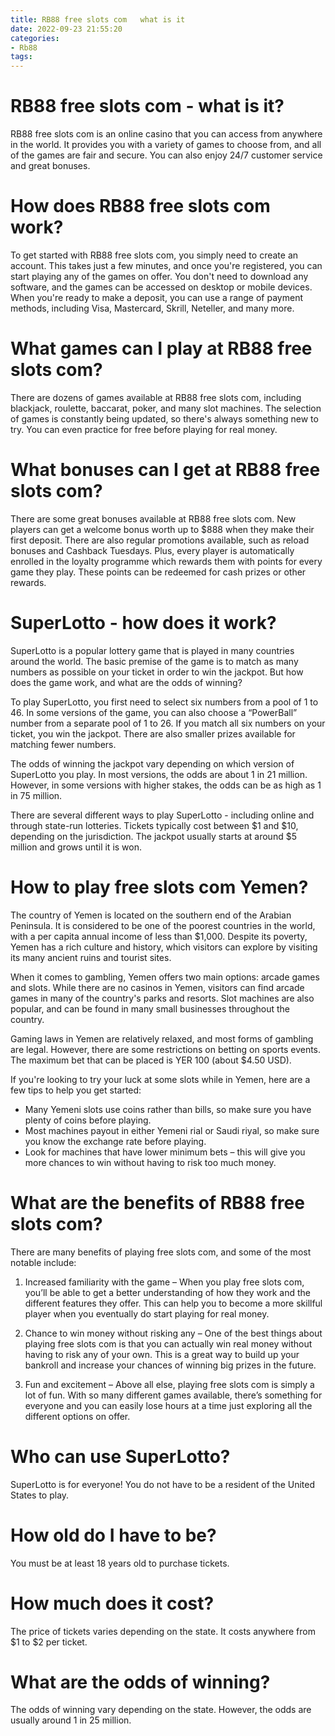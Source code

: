 ```yaml
---
title: RB88 free slots com   what is it
date: 2022-09-23 21:55:20
categories:
- Rb88
tags:
---
```



#  RB88 free slots com - what is it?

RB88 free slots com is an online casino that you can access from anywhere in the world. It provides you with a variety of games to choose from, and all of the games are fair and secure. You can also enjoy 24/7 customer service and great bonuses.

# How does RB88 free slots com work?

To get started with RB88 free slots com, you simply need to create an account. This takes just a few minutes, and once you're registered, you can start playing any of the games on offer. You don't need to download any software, and the games can be accessed on desktop or mobile devices. When you're ready to make a deposit, you can use a range of payment methods, including Visa, Mastercard, Skrill, Neteller, and many more.

# What games can I play at RB88 free slots com?

There are dozens of games available at RB88 free slots com, including blackjack, roulette, baccarat, poker, and many slot machines. The selection of games is constantly being updated, so there's always something new to try. You can even practice for free before playing for real money.

# What bonuses can I get at RB88 free slots com?

There are some great bonuses available at RB88 free slots com. New players can get a welcome bonus worth up to $888 when they make their first deposit. There are also regular promotions available, such as reload bonuses and Cashback Tuesdays. Plus, every player is automatically enrolled in the loyalty programme which rewards them with points for every game they play. These points can be redeemed for cash prizes or other rewards.

#  SuperLotto - how does it work?

SuperLotto is a popular lottery game that is played in many countries around the world. The basic premise of the game is to match as many numbers as possible on your ticket in order to win the jackpot. But how does the game work, and what are the odds of winning?

To play SuperLotto, you first need to select six numbers from a pool of 1 to 46. In some versions of the game, you can also choose a “PowerBall” number from a separate pool of 1 to 26. If you match all six numbers on your ticket, you win the jackpot. There are also smaller prizes available for matching fewer numbers.

The odds of winning the jackpot vary depending on which version of SuperLotto you play. In most versions, the odds are about 1 in 21 million. However, in some versions with higher stakes, the odds can be as high as 1 in 75 million.

There are several different ways to play SuperLotto - including online and through state-run lotteries. Tickets typically cost between $1 and $10, depending on the jurisdiction. The jackpot usually starts at around $5 million and grows until it is won.

#  How to play free slots com Yemen?

The country of Yemen is located on the southern end of the Arabian Peninsula. It is considered to be one of the poorest countries in the world, with a per capita annual income of less than $1,000. Despite its poverty, Yemen has a rich culture and history, which visitors can explore by visiting its many ancient ruins and tourist sites.

When it comes to gambling, Yemen offers two main options: arcade games and slots. While there are no casinos in Yemen, visitors can find arcade games in many of the country's parks and resorts. Slot machines are also popular, and can be found in many small businesses throughout the country.

Gaming laws in Yemen are relatively relaxed, and most forms of gambling are legal. However, there are some restrictions on betting on sports events. The maximum bet that can be placed is YER 100 (about $4.50 USD).

If you're looking to try your luck at some slots while in Yemen, here are a few tips to help you get started:

- Many Yemeni slots use coins rather than bills, so make sure you have plenty of coins before playing.
- Most machines payout in either Yemeni rial or Saudi riyal, so make sure you know the exchange rate before playing.
- Look for machines that have lower minimum bets – this will give you more chances to win without having to risk too much money.

#  What are the benefits of RB88 free slots com?

There are many benefits of playing free slots com, and some of the most notable include:

1. Increased familiarity with the game – When you play free slots com, you’ll be able to get a better understanding of how they work and the different features they offer. This can help you to become a more skillful player when you eventually do start playing for real money.

2. Chance to win money without risking any – One of the best things about playing free slots com is that you can actually win real money without having to risk any of your own. This is a great way to build up your bankroll and increase your chances of winning big prizes in the future.

3. Fun and excitement – Above all else, playing free slots com is simply a lot of fun. With so many different games available, there’s something for everyone and you can easily lose hours at a time just exploring all the different options on offer.

#  Who can use SuperLotto?

SuperLotto is for everyone! You do not have to be a resident of the United States to play.

# How old do I have to be?

You must be at least 18 years old to purchase tickets.

# How much does it cost?

The price of tickets varies depending on the state. It costs anywhere from $1 to $2 per ticket.

# What are the odds of winning?

The odds of winning vary depending on the state. However, the odds are usually around 1 in 25 million.